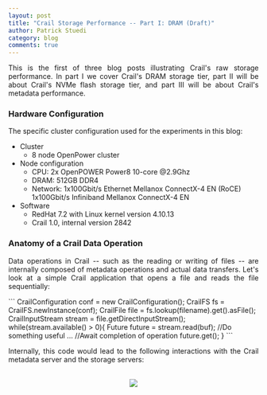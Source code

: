 ```yaml
---
layout: post
title: "Crail Storage Performance -- Part I: DRAM (Draft)"
author: Patrick Stuedi
category: blog
comments: true
---
```


<div style="text-align: justify"> 
<p>
This is the first of three blog posts illustrating Crail's raw storage performance. In part I we cover Crail's DRAM storage tier, part II will be about Crail's NVMe flash storage tier, and part III will be about Crail's metadata performance. 
</p>
</div>

### Hardware Configuration

The specific cluster configuration used for the experiments in this blog:

* Cluster
  * 8 node OpenPower cluster
* Node configuration
  * CPU: 2x OpenPOWER Power8 10-core @2.9Ghz
  * DRAM: 512GB DDR4
  * Network: 1x100Gbit/s Ethernet Mellanox ConnectX-4 EN (RoCE)
             1x100Gbit/s Infiniband Mellanox ConnectX-4 EN
* Software
  * RedHat 7.2 with Linux kernel version 4.10.13
  * Crail 1.0, internal version 2842

### Anatomy of a Crail Data Operation

<div style="text-align: justify"> 
<p>
Data operations in Crail -- such as the reading or writing of files -- are internally composed of metadata operations and actual data transfers. Let's look at a simple Crail application that opens a file and reads the file sequentially:
</p>
</div>
```
CrailConfiguration conf = new CrailConfiguration();
CrailFS fs = CrailFS.newInstance(conf);
CrailFile file = fs.lookup(filename).get().asFile();
CrailInputStream stream = file.getDirectInputStream();
while(stream.available() > 0){
    Future<Buffer> future = stream.read(buf);
    //Do something useful
    ...
    //Await completion of operation
    future.get();
}
```    
<div style="text-align: justify"> 
<p>
Internally, this code would lead to the following interactions with the Crail metadata server and the storage servers:
</p>
</div>
<br>
<div style="text-align:center"><img src ="http://crail.io/img/blog/crail-memory/anatomy.svg"></div>
<br><br>
